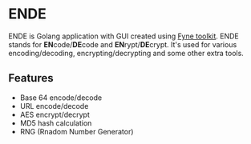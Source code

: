 # ENDE

ENDE is Golang application with GUI created using [Fyne toolkit](https://fyne.io/).
ENDE stands for **EN**code/**DE**code and **EN**rypt/**DE**crypt.
It's used for various encoding/decoding, encrypting/decrypting and some other extra tools.

## Features

- Base 64 encode/decode
- URL encode/decode
- AES encrypt/decrypt
- MD5 hash calculation
- RNG (Rnadom Number Generator)
